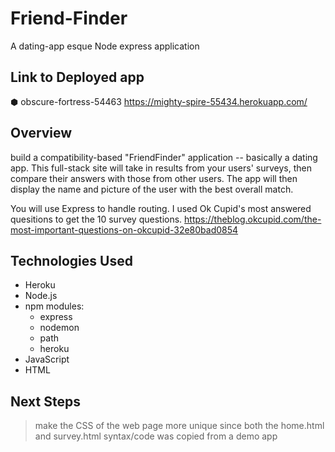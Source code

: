 # Friend-Finder
A dating-app esque Node express application
## Link to Deployed app
 ⬢ obscure-fortress-54463
<https://mighty-spire-55434.herokuapp.com/> 
## Overview
 build a compatibility-based "FriendFinder" application -- basically a dating app. This full-stack site will take in results from your users' surveys, then compare their answers with those from other users. The app will then display the name and picture of the user with the best overall match.

You will use Express to handle routing.
I used Ok Cupid's most answered quesitions to get the 10 survey questions. <https://theblog.okcupid.com/the-most-important-questions-on-okcupid-32e80bad0854>
## Technologies Used
- Heroku 
- Node.js
- npm modules: 
  - express
  - nodemon
  - path
  - heroku
 - JavaScript
 - HTML
 ## Next Steps
> make the CSS of the web page more unique since both the home.html and survey.html syntax/code was copied from a demo app
